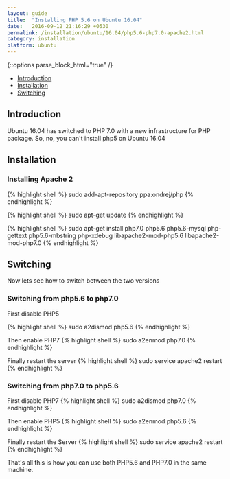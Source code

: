 ```yaml
---
layout: guide
title:  "Installing PHP 5.6 on Ubuntu 16.04"
date:   2016-09-12 21:16:29 +0530
permalink: /installation/ubuntu/16.04/php5.6-php7.0-apache2.html
category: installation
platform: ubuntu
---
```


{::options parse_block_html="true" /}

* [Introduction](#introduction)
* [Installation](#installation)
* [Switching](#switching)

<section class="wrapper">



## Introduction

Ubuntu 16.04 has switched to PHP 7.0 with a new infrastructure for PHP package. So, no, you can't install php5 on Ubuntu 16.04


## Installation

### Installing Apache 2

{% highlight shell %}
sudo add-apt-repository ppa:ondrej/php
{% endhighlight %}

{% highlight shell %}
sudo apt-get update
{% endhighlight %}

{% highlight shell %}
sudo apt-get install php7.0 php5.6 php5.6-mysql php-gettext php5.6-mbstring php-xdebug libapache2-mod-php5.6 libapache2-mod-php7.0
{% endhighlight %}

## Switching

Now lets see how to switch between the two versions

### Switching from php5.6 to php7.0

First disable PHP5

{% highlight shell %}
sudo a2dismod php5.6
{% endhighlight %}

Then enable PHP7
{% highlight shell %}
sudo a2enmod php7.0
{% endhighlight %}

Finally restart the server
{% highlight shell %}
sudo service apache2 restart
{% endhighlight %}



### Switching from php7.0 to php5.6

First disable PHP7
{% highlight shell %}
sudo a2dismod php7.0
{% endhighlight %}

Then enable PHP5
{% highlight shell %}
sudo a2enmod php5.6
{% endhighlight %}

Finally restart the Server
{% highlight shell %}
sudo service apache2 restart
{% endhighlight %}

That's all this is how you can use both PHP5.6 and PHP7.0 in the same machine.

</section>
